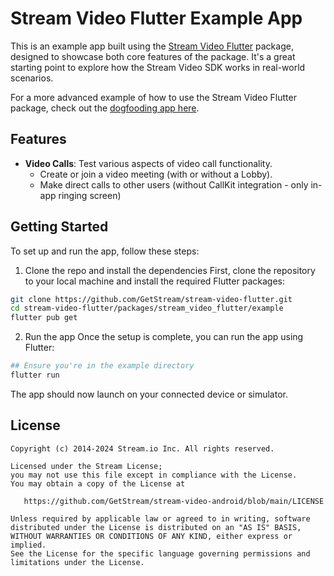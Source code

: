 # Stream Video Flutter Example App

This is an example app built using the [Stream Video Flutter](https://pub.dev/packages/stream_video_flutter) package, designed to showcase both core features of the package. It's a great starting point to explore how the Stream Video SDK works in real-world scenarios.

For a more advanced example of how to use the Stream Video Flutter package, check out the [dogfooding app here](https://github.com/GetStream/stream-video-flutter/tree/main/dogfooding).

## Features

- **Video Calls**: Test various aspects of video call functionality.
    - Create or join a video meeting (with or without a Lobby).
    - Make direct calls to other users (without CallKit integration - only in-app ringing screen)

## Getting Started

To set up and run the app, follow these steps:

1. Clone the repo and install the dependencies
First, clone the repository to your local machine and install the required Flutter packages:

```bash
git clone https://github.com/GetStream/stream-video-flutter.git
cd stream-video-flutter/packages/stream_video_flutter/example
flutter pub get
```

2. Run the app
Once the setup is complete, you can run the app using Flutter:

```bash
## Ensure you're in the example directory
flutter run
```

The app should now launch on your connected device or simulator.

## License

```
Copyright (c) 2014-2024 Stream.io Inc. All rights reserved.

Licensed under the Stream License;
you may not use this file except in compliance with the License.
You may obtain a copy of the License at

   https://github.com/GetStream/stream-video-android/blob/main/LICENSE

Unless required by applicable law or agreed to in writing, software
distributed under the License is distributed on an "AS IS" BASIS,
WITHOUT WARRANTIES OR CONDITIONS OF ANY KIND, either express or implied.
See the License for the specific language governing permissions and
limitations under the License.
```
